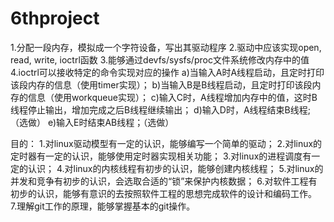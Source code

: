 # 6thproject
1.分配一段内存，模拟成一个字符设备，写出其驱动程序
2.驱动中应该实现open, read, write, ioctrl函数
3.能够通过devfs/sysfs/proc文件系统修改内存中的值
4.ioctrl可以接收特定的命令实现对应的操作
a)当输入A时A线程启动，且定时打印该段内存的信息（使用timer实现）；
b)当输入B是B线程启动，且定时打印该段内存的信息（使用workqueue实现）；
c)输入C时，A线程增加内存中的值，这时B线程停止输出，增加完成之后B线程继续输出；
d)输入D时，A线程结束B线程;（选做）
e)输入E时结束AB线程；（选做）

目的：
1.对linux驱动模型有一定的认识，能够编写一个简单的驱动；
2.对linux的定时器有一定的认识，能够使用定时器实现相关功能；
3.对linux的进程调度有一定的认识；
4.对linux的内核线程有初步的认识，能够创建内核线程；
5.对linux的并发和竞争有初步的认识，会选取合适的“锁”来保护内核数据；
6.对软件工程有初步的认识，能够有意识的去按照软件工程的思想完成软件的设计和编码工作。
7.理解git工作的原理，能够掌握基本的git操作。
